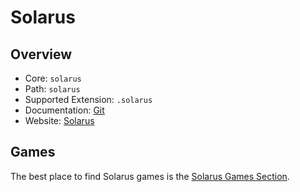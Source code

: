 # Solarus

## Overview

- Core: `solarus`
- Path: `solarus`
- Supported Extension: `.solarus`
- Documentation: [Git](https://gitlab.com/solarus-games/solarus)
- Website: [Solarus](https://solarus-games.org/)

## Games

The best place to find Solarus games is the [Solarus Games Section](https://solarus-games.org/en/games).

